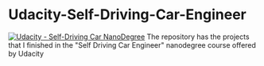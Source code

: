 # Udacity-Self-Driving-Car-Engineer
[![Udacity - Self-Driving Car NanoDegree](https://s3.amazonaws.com/udacity-sdc/github/shield-carnd.svg)](http://www.udacity.com/drive)
The repository has the projects that I finished in the "Self Driving Car Engineer" nanodegree course offered by Udacity
